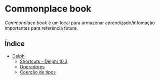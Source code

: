 # Commonplace book

*Commonplace book* é um local para armazenar aprendizado/infomação importantes para referência futura.

## Índice

- [Delphi](delphi/)
  - [Shortcuts - Delphi 10.3](delphi/shortcuts.md)
  - [Operadores](delphi/operadores.md)
  - [Coerção de tipos](delphi/coercao.md)
